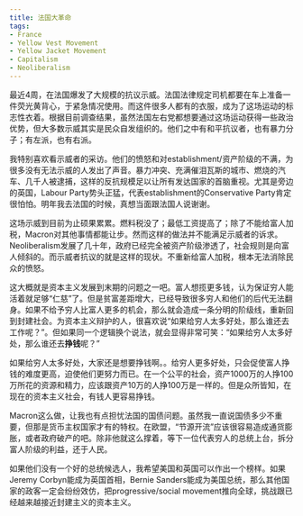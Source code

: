 ```yaml
---
title: 法国大革命
tags:
- France
- Yellow Vest Movement
- Yellow Jacket Movement
- Capitalism
- Neoliberalism
---
```


最近4周，在法国爆发了大规模的抗议示威。法国法律规定司机都要在车上准备一件荧光黄背心，于紧急情况使用。而这件很多人都有的衣服，成为了这场运动的标志性衣着。根据目前调查结果，虽然法国左右党都想要通过这场运动获得一些政治优势，但大多数示威其实是民众自发组织的。他们之中有和平抗议者，也有暴力分子；有左派，也有右派。
<!--more-->

我特别喜欢看示威者的采访。他们的愤怒和对establishment/资产阶级的不满，为很多没有无法示威的人发出了声音。暴力冲突、充满催泪瓦斯的城市、燃烧的汽车、几千人被逮捕，这样的反抗规模足以让所有发达国家的首脑重视。尤其是旁边的英国，Labour Party势头正猛，代表establishment的Conservative Party肯定很怕怕。明年我去法国的时候，真想当面跟法国人说谢谢。

这场示威到目前为止硕果累累。燃料税没了；最低工资提高了；除了不能给富人加税，Macron对其他事情都能让步。然而这样的做法并不能满足示威者的诉求。Neoliberalism发展了几十年，政府已经完全被资产阶级渗透了，社会规则是向富人倾斜的。而示威者抗议的就是这样的现状。不重新给富人加税，根本无法消除民众的愤怒。

这大概就是资本主义发展到末期的问题之一吧。富人想揽更多钱，认为保证穷人能活着就足够“仁慈”了。但是贫富差距增大，已经导致很多穷人和他们的后代无法翻身。如果不给予穷人比富人更多的机会，那么就会造成一条分明的阶级线，重新回到封建社会。为资本主义辩护的人，很喜欢说“如果给穷人太多好处，那么谁还去工作呢？”。但如果同一个逻辑换个说法，就会显得非常可笑：“如果给穷人太多好处，那么谁还去**挣钱**呢？”

如果给穷人太多好处，大家还是想要挣钱啊。。给穷人更多好处，只会促使富人挣钱的难度更高，迫使他们更努力而已。在一个公平的社会，资产1000万的人挣100万所花的资源和精力，应该跟资产10万的人挣100万是一样的。但是众所皆知，在现在的资本主义社会，有钱人更容易挣钱。

Macron这么做，让我也有点担忧法国的国债问题。虽然我一直说国债多少不重要，但那是货币主权国家才有的特权。在欧盟，“节源开流”应该很容易造成通货膨胀，或者政府破产的吧。除非他就这么撑着，等下一位代表穷人的总统上台，拆分富人阶级的利益，还于人民。

如果他们没有一个好的总统候选人，我希望美国和英国可以作出一个榜样。如果Jeremy Corbyn能成为英国首相，Bernie Sanders能成为美国总统，那么其他国家的政客一定会纷纷效仿，把progressive/social movement推向全球，挑战跟已经越来越接近封建主义的资本主义。
